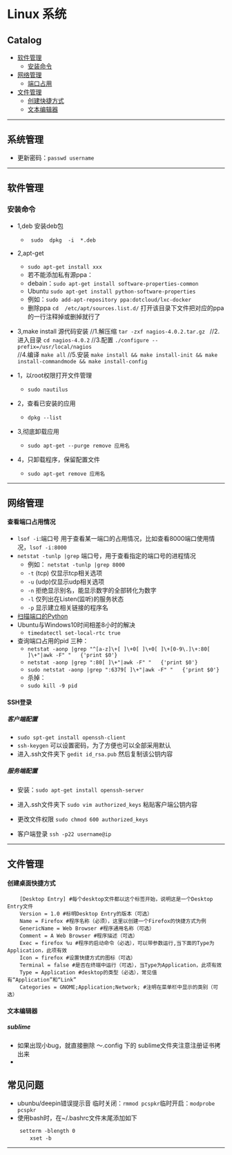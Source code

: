 # Linux 系统
## Catalog
- [软件管理](#软件管理)
    - [安装命令](#安装命令)
- [网络管理](#网络管理)
    - [端口占用](#查看端口占用情况)
- [文件管理](#文件管理)
    - [创建快捷方式](#创建桌面快捷方式)
    - [文本编辑器](#文本编辑器)

*********************
## 系统管理
- 更新密码：`passwd username`

************************
## 软件管理
### 安装命令
- 1,deb 安装deb包
	- ` sudo  dpkg  -i  *.deb`
-  2,apt-get
	- `sudo apt-get install xxx`
	- 若不能添加私有源ppa：
	- debain：`sudo apt-get install software-properties-common`
	- Ubuntu `sudo apt-get install python-software-properties`
	- 例如：`sudo add-apt-repository ppa:dotcloud/lxc-docker `
	- 删除ppa `cd  /etc/apt/sources.list.d/` 打开该目录下文件把对应的ppa的一行注释掉或删掉就行了
- 3,make install 源代码安装
	    //1.解压缩
		`tar -zxf nagios-4.0.2.tar.gz ` 
		//2.进入目录
		`cd nagios-4.0.2`
		//3.配置
		`./configure --prefix=/usr/local/nagios  `   
		//4.编译
		`make all`
		//5.安装
		`make install && make install-init && make install-commandmode && make install-config`
		
- 1，以root权限打开文件管理
	-  `sudo nautilus`
- 2，查看已安装的应用
	- `dpkg --list`
- 3,彻底卸载应用
	- `sudo apt-get --purge remove 应用名`
- 4，只卸载程序，保留配置文件
	- `sudo apt-get remove 应用名`

*********************
## 网络管理
#### 查看端口占用情况
- `lsof -i`:端口号 用于查看某一端口的占用情况，比如查看8000端口使用情况，`lsof -i:8000`
- `netstat -tunlp |grep` 端口号，用于查看指定的端口号的进程情况
    - 例如： `netstat -tunlp |grep 8000`
    - `-t` (tcp) 仅显示tcp相关选项
    - `-u` (udp)仅显示udp相关选项
    - `-n` 拒绝显示别名，能显示数字的全部转化为数字
    - `-l` 仅列出在Listen(监听)的服务状态
    - `-p` 显示建立相关链接的程序名
- [扫描端口的Python](https://github.com/Kuangcp/Notes/blob/master/Python/net/netstatus.py)
- Ubuntu与Windows10时间相差8小时的解决
    - `timedatectl set-local-rtc true `
- 查询端口占用的pid 三种：
    - `netstat -aonp |grep "^[a-z]\+[ ]\+0[ ]\+0[ ]\+[0-9\.]\+:80[ ]\+"|awk -F" "   {'print $0'}`
    - `netstat -aonp |grep ":80[ ]\+"|awk -F" "   {'print $0'}`
    - `sudo netstat -aonp |grep ":6379[ ]\+"|awk -F" "   {'print $0'}`
    - 杀掉：
    - `sudo kill -9 pid`

#### SSH登录
##### 客户端配置
- `sudo spt-get install openssh-client`
- `ssh-keygen` 可以设置密码，为了方便也可以全部采用默认
- 进入.ssh文件夹下 `gedit id_rsa.pub` 然后复制该公钥内容

##### 服务端配置
- 安装：`sudo apt-get install openssh-server`
- 进入.ssh文件夹下 `sudo vim authorized_keys` 粘贴客户端公钥内容
- 更改文件权限 `sudo chmod 600 authorized_keys`

- 客户端登录 `ssh -p22 username@ip`
*******************************************
## 文件管理
#### 创建桌面快捷方式
```
	[Desktop Entry] #每个desktop文件都以这个标签开始，说明这是一个Desktop Entry文件
	Version = 1.0 #标明Desktop Entry的版本（可选）
	Name = Firefox #程序名称（必须），这里以创建一个Firefox的快捷方式为例
	GenericName = Web Browser #程序通用名称（可选）
	Comment = A Web Browser #程序描述（可选）
	Exec = firefox %u #程序的启动命令（必选），可以带参数运行,当下面的Type为Application，此项有效
	Icon = firefox #设置快捷方式的图标（可选）
	Terminal = false #是否在终端中运行（可选），当Type为Application，此项有效
	Type = Application #desktop的类型（必选），常见值有“Application”和“Link”
	Categories = GNOME;Application;Network; #注明在菜单栏中显示的类别（可选）
```
#### 文本编辑器
##### sublime 
- 如果出现小bug，就直接删除 ～.config 下的 sublime文件夹注意注册证书拷出来
- 

## 常见问题
- ubunbu/deepin错误提示音 临时关闭：`rmmod pcspkr`临时开启：`modprobe pcspkr`
- 使用bash时，在~/.bashrc文件末尾添加如下
```
    setterm -blength 0
    　　xset -b
```
****



